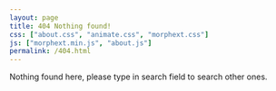 ```yaml
---
layout: page
title: 404 Nothing found!
css: ["about.css", "animate.css", "morphext.css"]
js: ["morphext.min.js", "about.js"]
permalink: /404.html
---
```


Nothing found here, please type in search field to search other ones.